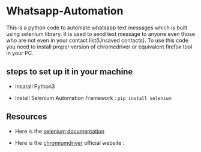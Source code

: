 # Whatsapp-Automation

This is a python code to automate whatsapp text messages which is built using selenium library. It is used to send text message to anyone even those who are not even in your contact list(Unsaved contacts). To use this code you need to install proper version of chromedriver or equivalent firefox tool in your PC.

## steps to set up it in your machine

  - Insatall Python3
 
  - Install Selenium Automation Framework : `pip install selenium`
  
  ## Resources

 - Here is the [selenium documentation](https://www.selenium.dev/documentation/en/getting_started/)
 
 - Here is the [chromiumdriver](https://chromedriver.chromium.org/) official website :  
